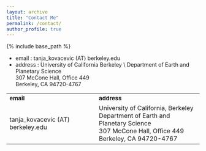 ```yaml
---
layout: archive
title: "Contact Me"
permalink: /contact/
author_profile: true
---
```


{% include base_path %}

* email : tanja_kovacevic (AT) berkeley.edu
* address : University of California Berkeley \ 
Department of Earth and Planetary Science \
307 McCone Hall, Office 449 \
Berkeley, CA 94720-4767

<table border="0">
 <tr>
    <td><b style="font-size:15px">email</b></td>
    <td><b style="font-size:15px">address</b></td>
 </tr>
 <tr>
    <td>tanja_kovacevic (AT) berkeley.edu</td>
    <td> University of California, Berkeley </br>
         Department of Earth and Planetary Science </br>
         307 McCone Hall, Office 449 </br>
         Berkeley, CA 94720-4767 </td>
 </tr>
</table>
